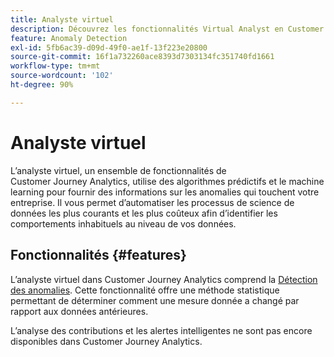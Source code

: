 ```yaml
---
title: Analyste virtuel
description: Découvrez les fonctionnalités Virtual Analyst en Customer Journey Analytics.
feature: Anomaly Detection
exl-id: 5fb6ac39-d09d-49f0-ae1f-13f223e20800
source-git-commit: 16f1a732260ace8393d7303134fc351740fd1661
workflow-type: tm+mt
source-wordcount: '102'
ht-degree: 90%

---
```


# Analyste virtuel

L’analyste virtuel, un ensemble de fonctionnalités de Customer Journey Analytics, utilise des algorithmes prédictifs et le machine learning pour fournir des informations sur les anomalies qui touchent votre entreprise. Il vous permet d’automatiser les processus de science de données les plus courants et les plus coûteux afin d’identifier les comportements inhabituels au niveau de vos données.

## Fonctionnalités  {#features}

L’analyste virtuel dans Customer Journey Analytics comprend la [Détection des anomalies](c-anomaly-detection/anomaly-detection.md). Cette fonctionnalité offre une méthode statistique permettant de déterminer comment une mesure donnée a changé par rapport aux données antérieures.

L’analyse des contributions et les alertes intelligentes ne sont pas encore disponibles dans Customer Journey Analytics.
